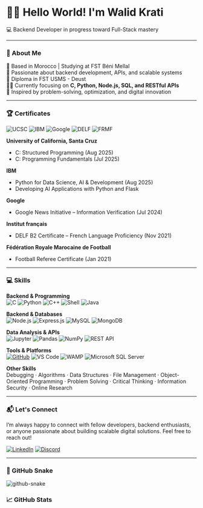 # 👋🏼 Hello World! I'm Walid Krati  
💻 Backend Developer in progress toward Full-Stack mastery  

---

### 🚀 About Me
📍 Based in Morocco | Studying at FST Béni Mellal  
🌱 Passionate about backend development, APIs, and scalable systems  
📜 Diploma in FST USMS - Deust        
👨‍💻 Currently focusing on **C, Python, Node.js, SQL, and RESTful APIs**  
🌿 Inspired by problem-solving, optimization, and digital innovation  

---

### 🏆 Certificates
![UCSC](https://img.shields.io/badge/University_of_California_Santa_Cruz-0033A0?style=for-the-badge&logo=university&logoColor=white)
![IBM](https://img.shields.io/badge/IBM-006699?style=for-the-badge&logo=ibm&logoColor=white)
![Google](https://img.shields.io/badge/Google-4285F4?style=for-the-badge&logo=google&logoColor=white)
![DELF](https://img.shields.io/badge/DELF_B2-F7DF1E?style=for-the-badge)
![FRMF](https://img.shields.io/badge/FRMF-FF0000?style=for-the-badge)

**University of California, Santa Cruz**  
- C: Structured Programming (Aug 2025)  
- C: Programming Fundamentals (Jul 2025)  

**IBM**  
- Python for Data Science, AI & Development (Aug 2025)
- Developing AI Applications with Python and Flask  

**Google**  
- Google News Initiative – Information Verification (Jul 2024)  

**Institut français**  
- DELF B2 Certificate – French Language Proficiency (Nov 2021)  

**Fédération Royale Marocaine de Football**  
- Football Referee Certificate (Jan 2021)  

---

### 💻 Skills

**Backend & Programming**  
![C](https://img.shields.io/badge/C-00599C?style=for-the-badge&logo=c&logoColor=white)
![Python](https://img.shields.io/badge/Python-3776AB?style=for-the-badge&logo=python&logoColor=white)
![C++](https://img.shields.io/badge/C++-00599C?style=for-the-badge&logo=c%2B%2B&logoColor=white)
![Shell](https://img.shields.io/badge/Shell-121011?style=for-the-badge&logo=gnu-bash&logoColor=white)
![Java](https://img.shields.io/badge/Java-007396?style=for-the-badge&logo=java&logoColor=white)

**Backend & Databases**  
![Node.js](https://img.shields.io/badge/Node.js-339933?style=for-the-badge&logo=node.js&logoColor=white)
![Express.js](https://img.shields.io/badge/Express.js-000000?style=for-the-badge&logo=express&logoColor=white)
![MySQL](https://img.shields.io/badge/MySQL-4479A1?style=for-the-badge&logo=mysql&logoColor=white)
![MongoDB](https://img.shields.io/badge/MongoDB-47A248?style=for-the-badge&logo=mongodb&logoColor=white)

**Data Analysis & APIs**  
![Jupyter](https://img.shields.io/badge/Jupyter-F37626?style=for-the-badge&logo=jupyter&logoColor=white)
![Pandas](https://img.shields.io/badge/Pandas-150458?style=for-the-badge&logo=pandas&logoColor=white)
![NumPy](https://img.shields.io/badge/NumPy-013243?style=for-the-badge&logo=numpy&logoColor=white)
![REST API](https://img.shields.io/badge/REST-API-007ACC?style=for-the-badge)

**Tools & Platforms**  
[![GitHub](https://img.shields.io/badge/GitHub-181717?style=for-the-badge&logo=github&logoColor=white)](https://github.com/wkratos77/)
![VS Code](https://img.shields.io/badge/VS%20Code-007ACC?style=for-the-badge&logo=visual-studio-code&logoColor=white)
![WAMP](https://img.shields.io/badge/WAMP-FF5733?style=for-the-badge)
![Microsoft SQL Server](https://img.shields.io/badge/MSSQL-CC2927?style=for-the-badge&logo=microsoft-sql-server&logoColor=white)

**Other Skills**  
Debugging · Algorithms · Data Structures · File Management · Object-Oriented Programming · Problem Solving · Critical Thinking · Information Security · Online Research

---

### 📬 Let's Connect

I’m always happy to connect with fellow developers, backend enthusiasts, or anyone passionate about building scalable digital solutions. Feel free to reach out!

[![LinkedIn](https://img.shields.io/badge/LinkedIn-0077B5?style=for-the-badge&logo=linkedin&logoColor=white)](https://www.linkedin.com/in/walid-krati/) 
[![Discord](https://img.shields.io/badge/Discord-7289DA?style=for-the-badge&logo=discord&logoColor=white)](https://discord.com/users/li0771s)

---

### 🐍 GitHub Snake

<picture>
  <source media="(prefers-color-scheme: dark)" srcset="https://raw.githubusercontent.com/tobiasmeyhoefer/tobiasmeyhoefer/output/github-snake-dark.svg" />
  <source media="(prefers-color-scheme: light)" srcset="https://raw.githubusercontent.com/tobiasmeyhoefer/tobiasmeyhoefer/output/github-snake.svg" />
  <img alt="github-snake" src="https://raw.githubusercontent.com/tobiasmeyhoefer/tobiasmeyhoefer/output/github-snake.svg" />
</picture>

### 📈 GitHub Stats
